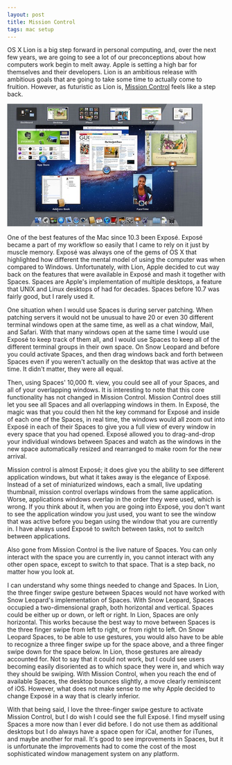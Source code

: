 ```yaml
---
layout: post
title: Mission Control
tags: mac setup
---
```



OS X Lion is a big step forward in personal computing, and, over the next few years, we are going to see a lot of our preconceptions about how computers work begin to melt away. Apple is setting a high bar for themselves and their developers. Lion is an ambitious release with ambitious goals that are going to take some time to actually come to fruition. However, as futuristic as Lion is, [Mission Control][1] feels like a step back.

<a href="/media/mission_control.jpg"><img class="center" src="/media/mission_control_thumb.jpg" /></a>

One of the best features of the Mac since 10.3 been Exposé. Exposé became a part of my workflow so easily that I came to rely on it just by muscle memory. Exposé was always one of the gems of OS X that highlighted how different the mental model of using the computer was when compared to Windows. Unfortunately, with Lion, Apple decided to cut way back on the features that were available in Exposé and mash it together with Spaces. Spaces are Apple's implementation of multiple desktops, a feature that UNIX and Linux desktops of had for decades. Spaces before 10.7 was fairly good, but I rarely used it. 

One situation when I would use Spaces is during server patching. When patching servers it would not be unusual to have 20 or even 30 different terminal windows open at the same time, as well as a chat window, Mail, and Safari. With that many windows open at the same time I would use Exposé to keep track of them all, and I would use Spaces to keep all of the different terminal groups in their own space. On Snow Leopard and before you could activate Spaces, and then drag windows back and forth between Spaces even if you weren't actually on the desktop that was active at the time. It didn't matter, they were all equal. 

Then, using Spaces' 10,000 ft. view, you could see all of your Spaces, and all of your overlapping windows. It is interesting to note that this core functionality has not changed in Mission Control. Mission Control does still let you see all Spaces and all overlapping windows in them. In Exposé, the magic was that you could then hit the key command for Exposé and inside of each one of the Spaces, in real time, the windows would all zoom out into Exposé in each of their Spaces to give you a full view of every window in every space that you had opened. Exposé allowed you to drag-and-drop your individual windows between Spaces and watch as the windows in the new space automatically resized and rearranged to make room for the new arrival.

Mission control is almost Exposé; it does give you the ability to see different application windows, but what it takes away is the elegance of Exposé. Instead of a set of miniaturized windows, each a small, live updating thumbnail, mission control overlaps windows from the same application. Worse, applications windows overlap in the order they were used, which is wrong. If you think about it, when you are going into Exposé, you don't want to see the application window you just used, you want to see the window that was active before you began using the window that you are currently in. I have always used Exposé to switch between tasks, not to switch between applications.

Also gone from Mission Control is the live nature of Spaces. You can only interact with the space you are currently in, you cannot interact with any other open space, except to switch to that space. That is a step back, no matter how you look at.

I can understand why some things needed to change and Spaces. In Lion, the three finger swipe gesture between Spaces would not have worked with Snow Leopard's implementation of Spaces. With Snow Leopard, Spaces occupied a two-dimensional graph, both horizontal and vertical. Spaces could be either up or down, or left or right. In Lion, Spaces are only horizontal. This works because the best way to move between Spaces is the three finger swipe from left to right, or from right to left. On Snow Leopard Spaces, to be able to use gestures, you would also have to be able to recognize a three finger swipe up for the space above, and a three finger swipe down for the space below. In Lion, those gestures are already accounted for. Not to say that it could not work, but I could see users becoming easily disoriented as to which space they were in, and which way they should be swiping. With Mission Control, when you reach the end of available Spaces, the desktop bounces slightly, a move clearly reminiscent of iOS. However, what does not make sense to me why Apple decided to change Exposé in a way that is clearly inferior. 

With that being said, I love the three-finger swipe gesture to activate Mission Control, but I do wish I could see the full Exposé. I find myself using Spaces a more now than I ever did before. I do not use them as additional desktops but I do always have a space open for iCal, another for iTunes, and maybe another for mail. It's good to see improvements in Spaces, but it is unfortunate the improvements had to come the cost of the most sophisticated window management system on any platform.


[1]: http://www.apple.com/macosx/whats-new/mission-control.html
